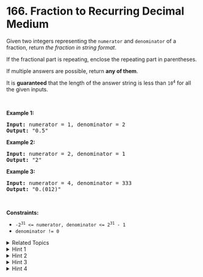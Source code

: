 
# 166. Fraction to Recurring Decimal<br> Medium

<p>Given two integers representing the <code>numerator</code> and <code>denominator</code> of a fraction, return <em>the fraction in string format</em>.</p>

<p>If the fractional part is repeating, enclose the repeating part in parentheses.</p>

<p>If multiple answers are possible, return <strong>any of them</strong>.</p>

<p>It is <strong>guaranteed</strong> that the length of the answer string is less than <code>10<sup>4</sup></code> for all the given inputs.</p>

<p>&nbsp;</p>
<p><strong class="example">Example 1:</strong></p>

<pre>
<strong>Input:</strong> numerator = 1, denominator = 2
<strong>Output:</strong> &quot;0.5&quot;
</pre>

<p><strong class="example">Example 2:</strong></p>

<pre>
<strong>Input:</strong> numerator = 2, denominator = 1
<strong>Output:</strong> &quot;2&quot;
</pre>

<p><strong class="example">Example 3:</strong></p>

<pre>
<strong>Input:</strong> numerator = 4, denominator = 333
<strong>Output:</strong> &quot;0.(012)&quot;
</pre>

<p>&nbsp;</p>
<p><strong>Constraints:</strong></p>

<ul>
	<li><code>-2<sup>31</sup> &lt;=&nbsp;numerator, denominator &lt;= 2<sup>31</sup> - 1</code></li>
	<li><code>denominator != 0</code></li>
</ul>


<details>

<summary> Related Topics </summary>

-	`Hash Table`
-	`Math`
-	`String`

</details>


<details>
<summary> Hint 1 </summary>
No scary math, just apply elementary math knowledge. Still remember how to perform a <i>long division</i>?
</details>

<details>
<summary> Hint 2 </summary>
Try a long division on 4/9, the repeating part is obvious. Now try 4/333. Do you see a pattern?
</details>

<details>
<summary> Hint 3 </summary>
Notice that once the remainder starts repeating, so does the divided result.
</details>

<details>
<summary> Hint 4 </summary>
Be wary of edge cases! List out as many test cases as you can think of and test your code thoroughly.
</details>